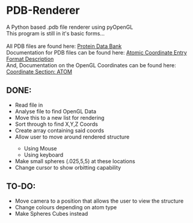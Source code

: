 PDB-Renderer
============

A Python based .pdb file renderer using pyOpenGL<br>
This program is still in it's basic forms...<br><br>
All PDB files are found here: <a href="http://www.pdb.org">Protein Data Bank</a><br>
Documentation for PDB files can be found here: <a href="http://www.wwpdb.org/documentation/format33/v3.3.html">Atomic Coordinate Entry Format Description</a><br>
And, Documentation on the OpenGL Coordinates can be found here: <a href="http://www.wwpdb.org/documentation/format33/sect9.html#ATOM">Coordinate Section: ATOM</a>

<h2>DONE:</h2>
<ul>
	<li>Read file in</li>
	<li>Analyse file to find OpenGL Data</li>
	<li>Move this to a new list for rendering</li>
	<li>Sort through to find X,Y,Z Coords</li>
	<li>Create array containing said coords</li>
	<li>Allow user to move around rendered structure</li>
	<ul>
		<li>Using Mouse</li>
		<li>Using keyboard</li>
	</ul>
	<li>Make small spheres (.025,5,5) at these locations</li>
	<li>Change cursor to show orbitting capability</li>
</ul>

<h2>TO-DO:</h2>
<ul>
	<li>Move camera to a position that allows the user to view the structure</li>
	<li>Change colours depending on atom type</li>
	<li>Make Spheres Cubes instead</li>
</ul>
